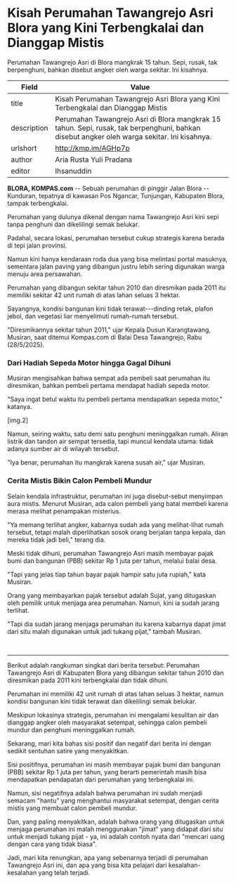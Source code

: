 # Kisah Perumahan Tawangrejo Asri Blora yang Kini Terbengkalai dan Dianggap Mistis

Perumahan Tawangrejo Asri di Blora mangkrak 15 tahun. Sepi, rusak, tak berpenghuni, bahkan disebut angker oleh warga sekitar. Ini kisahnya.

| Field       | Value                                                       |
|-------------|-------------------------------------------------------------|
| title       | Kisah Perumahan Tawangrejo Asri Blora yang Kini Terbengkalai dan Dianggap Mistis |
| description | Perumahan Tawangrejo Asri di Blora mangkrak 15 tahun. Sepi, rusak, tak berpenghuni, bahkan disebut angker oleh warga sekitar. Ini kisahnya. |
| urlshort    | http://kmp.im/AGHp7p |
| author      | Aria Rusta Yuli Pradana |
| editor      | Ihsanuddin |

**BLORA, KOMPAS.com** -- Sebuah perumahan di pinggir Jalan Blora -- Kunduran, tepatnya di kawasan Pos Ngancar, Tunjungan, Kabupaten Blora, tampak terbengkalai.

Perumahan yang dulunya dikenal dengan nama Tawangrejo Asri kini sepi tanpa penghuni dan dikelilingi semak belukar.

Padahal, secara lokasi, perumahan tersebut cukup strategis karena berada di tepi jalan provinsi.

Namun kini hanya kendaraan roda dua yang bisa melintasi portal masuknya, sementara jalan paving yang dibangun justru lebih sering digunakan warga menuju area persawahan.

Perumahan yang dibangun sekitar tahun 2010 dan diresmikan pada 2011 itu memiliki sekitar 42 unit rumah di atas lahan seluas 3 hektar.

Sayangnya, kondisi bangunan kini tidak terawat---dinding retak, plafon jebol, dan vegetasi liar menyelimuti rumah-rumah tersebut.

\"Diresmikannya sekitar tahun 2011,\" ujar Kepala Dusun Karangtawang, Musiran, saat ditemui Kompas.com di Balai Desa Tawangrejo, Rabu (28/5/2025).

### Dari Hadiah Sepeda Motor hingga Gagal Dihuni

Musiran mengisahkan bahwa sempat ada pembeli saat perumahan itu diresmikan, bahkan pembeli pertama mendapat hadiah sepeda motor.

\"Saya ingat betul waktu itu pembeli pertama mendapatkan sepeda motor,\" katanya.

\[img.2\]

Namun, seiring waktu, satu demi satu penghuni meninggalkan rumah. Aliran listrik dan tandon air sempat tersedia, tapi muncul kendala utama: tidak adanya sumber air di wilayah tersebut.

\"Iya benar, perumahan itu mangkrak karena susah air,\" ujar Musiran.

### Cerita Mistis Bikin Calon Pembeli Mundur

Selain kendala infrastruktur, perumahan ini juga disebut-sebut menyimpan aura mistis. Menurut Musiran, ada calon pembeli yang batal membeli karena merasa melihat penampakan misterius.

\"Ya memang terlihat angker, kabarnya sudah ada yang melihat-lihat rumah tersebut, tetapi malah diperlihatkan sosok orang berjalan tanpa kepala, dan mereka tidak jadi beli,\" terang dia.

Meski tidak dihuni, perumahan Tawangrejo Asri masih membayar pajak bumi dan bangunan (PBB) sekitar Rp 1 juta per tahun, melalui balai desa.

\"Tapi yang jelas tiap tahun bayar pajak hampir satu juta rupiah,\" kata Musiran.

Orang yang membayarkan pajak tersebut adalah Sujat, yang ditugaskan oleh pemilik untuk menjaga area perumahan. Namun, kini ia sudah jarang terlihat.

\"Tapi dia sudah jarang menjaga perumahan itu karena kabarnya dapat jimat dari situ malah digunakan untuk jadi tukang pijat,\" tambah Musiran.

 

---
Berikut adalah rangkuman singkat dari berita tersebut: Perumahan Tawangrejo Asri di Kabupaten Blora yang dibangun sekitar tahun 2010 dan diresmikan pada 2011 kini terbengkalai dan tidak dihuni.

 Perumahan ini memiliki 42 unit rumah di atas lahan seluas 3 hektar, namun kondisi bangunan kini tidak terawat dan dikelilingi semak belukar.

 Meskipun lokasinya strategis, perumahan ini mengalami kesulitan air dan dianggap angker oleh masyarakat setempat, sehingga calon pembeli mundur dan penghuni meninggalkan rumah.



Sekarang, mari kita bahas sisi positif dan negatif dari berita ini dengan sedikit sentuhan satire yang menyakitkan.

 Sisi positifnya, perumahan ini masih membayar pajak bumi dan bangunan (PBB) sekitar Rp 1 juta per tahun, yang berarti pemerintah masih bisa mendapatkan pendapatan dari perumahan yang terbengkalai ini.

 Namun, sisi negatifnya adalah bahwa perumahan ini sudah menjadi semacam "hantu" yang menghantui masyarakat setempat, dengan cerita mistis yang membuat calon pembeli mundur.

 Dan, yang paling menyakitkan, adalah bahwa orang yang ditugaskan untuk menjaga perumahan ini malah menggunakan "jimat" yang didapat dari situ untuk menjadi tukang pijat - ya, ini adalah contoh nyata dari "mencari uang dengan cara yang tidak biasa".

 Jadi, mari kita renungkan, apa yang sebenarnya terjadi di perumahan Tawangrejo Asri ini, dan apa yang bisa kita pelajari dari kesalahan-kesalahan yang telah terjadi.
